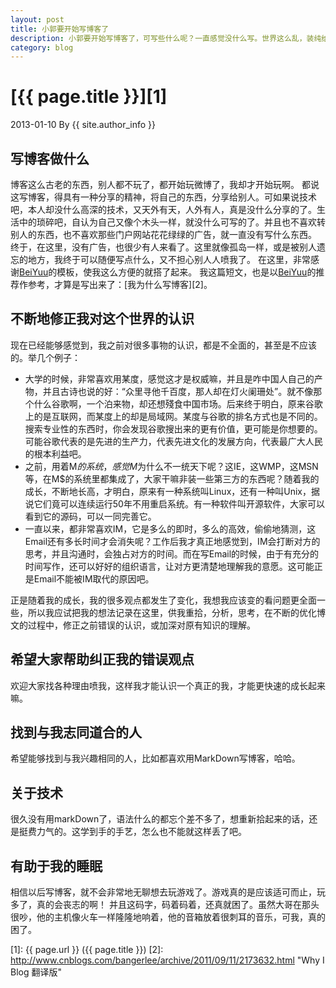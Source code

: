 ```yaml
---
layout: post
title: 小郭要开始写博客了
description: 小郭要开始写博客了，可写些什么呢？一直感觉没什么写。世界这么乱，装纯给谁看？
category: blog
---
```


# [{{ page.title }}][1]
2013-01-10 By {{ site.author_info }}

## 写博客做什么
博客这么古老的东西，别人都不玩了，都开始玩微博了，我却才开始玩啊。
都说这写博客，得具有一种分享的精神，将自己的东西，分享给别人。可如果说技术吧，本人却没什么高深的技术，又天外有天，人外有人，真是没什么分享的了。生活中的琐碎吧，自认为自己又像个木头一样，就没什么可写的了。并且也不喜欢转别人的东西，也不喜欢那些门户网站花花绿绿的广告，就一直没有写什么东西。
终于，在这里，没有广告，也很少有人来看了。这里就像孤岛一样，或是被别人遗忘的地方，我终于可以随便写点什么，又不担心别人人喷我了。
在这里，非常感谢[BeiYuu][]的模板，使我这么方便的就搭了起来。
我这篇短文，也是以[BeiYuu][]的推荐作参考，才算是写出来了：[我为什么写博客][2]。

## 不断地修正我对这个世界的认识
现在已经能够感觉到，我之前对很多事物的认识，都是不全面的，甚至是不应该的。举几个例子：

* 大学的时候，非常喜欢用某度，感觉这才是权威嘛，并且是咋中国人自己的产物，并且古诗也说的好：“众里寻他千百度，那人却在灯火阑珊处”。就不像那个什么谷歌啊，一个泊来物，却还想殘食中国市场。后来终于明白，原来谷歌上的是互联网，而某度上的却是局域网。某度与谷歌的排名方式也是不同的。搜索专业性的东西时，你会发现谷歌搜出来的更有价值，更可能是你想要的。可能谷歌代表的是先进的生产力，代表先进文化的发展方向，代表最广大人民的根本利益吧。
* 之前，用着M$的系统，感觉M$为什么不一统天下呢？这IE，这WMP，这MSN等，在M$的系统里都集成了，大家干嘛非装一些第三方的东西呢？随着我的成长，不断地长高，才明白，原来有一种系统叫Linux，还有一种叫Unix，据说它们竟可以连续运行50年不用重启系统。有一种软件叫开源软件，大家可以看到它的源码，可以一同完善它。
* 一直以来，都非常喜欢IM，它是多么的即时，多么的高效，偷偷地猜测，这Email还有多长时间才会消失呢？工作后我才真正地感觉到，IM会打断对方的思考，并且沟通时，会独占对方的时间。而在写Email的时候，由于有充分的时间写作，还可以好好的组织语言，让对方更清楚地理解我的意愿。这可能正是Email不能被IM取代的原因吧。

正是随着我的成长，我的很多观点都发生了变化，我想我应该变的看问题更全面一些，所以我应试把我的想法记录在这里，供我重拾，分析，思考，在不断的优化博文的过程中，修正之前错误的认识，或加深对原有知识的理解。

## 希望大家帮助纠正我的错误观点
欢迎大家找各种理由喷我，这样我才能认识一个真正的我，才能更快速的成长起来嘛。

## 找到与我志同道合的人
希望能够找到与我兴趣相同的人，比如都喜欢用MarkDown写博客，哈哈。

## 关于技术
很久没有用markDown了，语法什么的都忘个差不多了，想重新拾起来的话，还是挺费力气的。这学到手的手艺，怎么也不能就这样丢了吧。

## 有助于我的睡眠
相信以后写博客，就不会非常地无聊想去玩游戏了。游戏真的是应该适可而止，玩多了，真的会丧志的啊！
并且这码字，码着码着，还真就困了。虽然大哥在那头很吵，他的主机像火车一样隆隆地响着，他的音箱放着很刺耳的音乐，可我，真的困了。


[XiaoGuo]: http://guozs.com "XiaoGuo"
[BeiYuu]: http://beiyuu.com "BeiYuu"
[1]: {{ page.url }} ({{ page.title }})
[2]: http://www.cnblogs.com/bangerlee/archive/2011/09/11/2173632.html "Why I Blog 翻译版"
